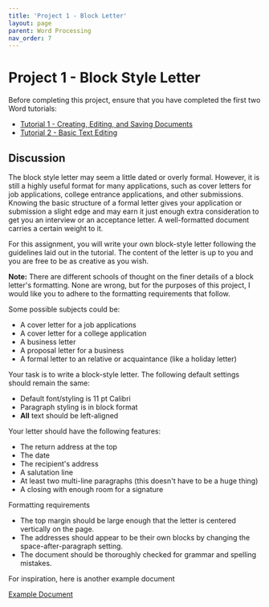 ```yaml
---
title: 'Project 1 - Block Letter'
layout: page
parent: Word Processing
nav_order: 7
---
```


Project 1 - Block Style Letter
==============================

Before completing this project, ensure that you have completed the first
two Word tutorials:

-   [Tutorial 1 - Creating, Editing, and Saving Documents](tutorial_creating_editing_saving.html)
-   [Tutorial 2 - Basic Text Editing](tutorial_basic_text.html)

Discussion
----------

The block style letter may seem a little dated or overly formal.
However, it is still a highly useful format for many applications, such
as cover letters for job applications, college entrance applications,
and other submissions. Knowing the basic structure of a formal letter
gives your application or submission a slight edge and may earn it just
enough extra consideration to get you an interview or an acceptance
letter. A well-formatted document carries a certain weight to it.

For this assignment, you will write your own block-style letter
following the guidelines laid out in the tutorial. The content of the
letter is up to you and you are free to be as creative as you wish.

**Note:** There are different schools of thought on the finer details of
a block letter's formatting. None are wrong, but for the purposes of
this project, I would like you to adhere to the formatting requirements
that follow.

Some possible subjects could be:

-   A cover letter for a job applications
-   A cover letter for a college application
-   A business letter
-   A proposal letter for a business
-   A formal letter to an relative or acquaintance (like a
    holiday letter)

Your task is to write a block-style letter. The following default
settings should remain the same:

-   Default font/styling is 11 pt Calibri
-   Paragraph styling is in block format
-   **All** text should be left-aligned

Your letter should have the following features:

-   The return address at the top
-   The date
-   The recipient's address
-   A salutation line
-   At least two multi-line paragraphs (this doesn't have to be a
    huge thing)
-   A closing with enough room for a signature

Formatting requirements

-   The top margin should be large enough that the letter is centered
    vertically on the page.
-   The addresses should appear to be their own blocks by changing the
    space-after-paragraph setting.
-   The document should be thoroughly checked for grammar and
    spelling mistakes.

For inspiration, here is another example document

[Example
Document](res/word_project_1.pdf)
